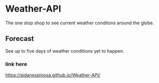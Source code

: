 # Weather-API
The one stop shop to see current weather conditons around the globe.
## Forecast
See up to five days of weather conditions yet to happen.
### link here
https://aidanespinosa.github.io/Weather-API/
